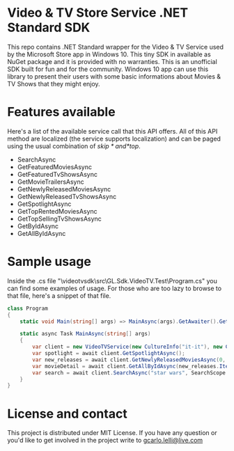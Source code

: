 # Video & TV Store Service .NET Standard SDK
This repo contains .NET Standard wrapper for the Video & TV Service used by the Microsoft Store app in Windows 10. This tiny SDK in available as NuGet package and it is provided with no warranties. This is an unofficial SDK built for fun and for the community. Windows 10 app can use this library to present their users with some basic informations about Movies & TV Shows that they might enjoy.

# Features available
Here's a list of the available service call that this API offers. All of this API method are localized (the service supports localization) and can be paged using the usual combination of *$skip* and *$top*.

* SearchAsync
* GetFeaturedMoviesAsync
* GetFeaturedTvShowsAsync
* GetMovieTrailersAsync
* GetNewlyReleasedMoviesAsync
* GetNewlyReleasedTvShowsAsync
* GetSpotlightAsync
* GetTopRentedMoviesAsync
* GetTopSellingTvShowsAsync
* GetByIdAsync
* GetAllByIdAsync

# Sample usage
Inside the .cs file "\videotvsdk\src\GL.Sdk.VideoTV.Test\Program.cs" you can find some examples of usage. For those who are too lazy to browse to that file, here's a snippet of that file.

```cs
class Program
{
    static void Main(string[] args) => MainAsync(args).GetAwaiter().GetResult();

    static async Task MainAsync(string[] args)
    {
        var client = new VideoTVService(new CultureInfo("it-it"), new CultureInfo("en-us"));
        var spotlight = await client.GetSpotlightAsync();
        var new_releases = await client.GetNewlyReleasedMoviesAsync(0, 2);
        var movieDetail = await client.GetAllByIdAsync(new_releases.Items.Select(x => x.Id).ToArray());
        var search = await client.SearchAsync("star wars", SearchScope.VideoTV);
    }
}
```

# License and contact
This project is distributed under MIT License. If you have any question or you'd like to get involved in the project write to [gcarlo.lelli@live.com](mailto:gcarlo.lelli@live.com)
